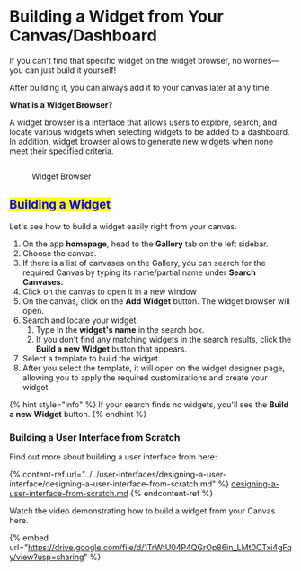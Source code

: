 # Building a Widget from Your Canvas/Dashboard

If you can't find that specific widget on the widget browser, no worries—you can just build it yourself!

After building it, you can always add it to your canvas later at any time.

**What is a Widget Browser?**

A widget browser is a interface that allows users to explore, search, and locate various widgets when selecting widgets to be added to a dashboard. In addition, widget browser allows to generate new widgets when none meet their specified criteria.

<figure><img src="../../.gitbook/assets/LC_Building a Widget from Your Canvas_s1.png" alt=""><figcaption><p>Widget Browser</p></figcaption></figure>

## <mark style="color:blue;">Building a Widget</mark>

Let's see how to build a widget easily right from your canvas.

1. On the app **homepage**, head to the **Gallery** tab on the left sidebar.
2. Choose the canvas.
3. If there is a list of canvases on the Gallery, you can search for the required Canvas by typing its name/partial name under **Search Canvases.**
4. Click on the canvas to open it in a new window
5. On the canvas, click on the **Add Widget** button. The widget browser will open.
6. Search and locate your widget.
   1. Type in the **widget's name** in the search box.
   2. If you don't find any matching widgets in the search results, click the **Build a new Widget** button that appears.
7. Select a template to build the widget.
8. After you select the template, it will open on the widget designer page, allowing you to apply the required customizations and create your widget.

{% hint style="info" %}
If your search finds no widgets, you'll see the **Build a new Widget** button.
{% endhint %}

### Building a User Interface from Scratch

Find out more about building a user interface from here:

{% content-ref url="../../user-interfaces/designing-a-user-interface/designing-a-user-interface-from-scratch.md" %}
[designing-a-user-interface-from-scratch.md](../../user-interfaces/designing-a-user-interface/designing-a-user-interface-from-scratch.md)
{% endcontent-ref %}

Watch the video demonstrating how to build a widget from your Canvas here.

{% embed url="https://drive.google.com/file/d/1TrWtU04P4QGrOp86in_LMt0CTxi4gFqy/view?usp=sharing" %}
